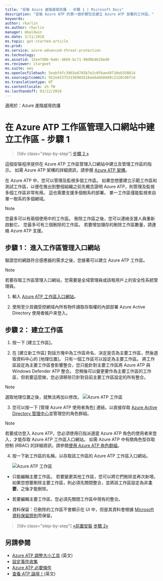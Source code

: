 ```yaml
---
title: "安裝 Azure 進階威脅防護 - 步驟 1 | Microsoft Docs"
description: "安裝 Azure ATP 的第一個步驟包含建立 Azure ATP 部署的工作區。"
keywords: 
author: rkarlin
ms.author: rkarlin
manager: mbaldwin
ms.date: 3/11/2018
ms.topic: get-started-article
ms.prod: 
ms.service: azure-advanced-threat-protection
ms.technology: 
ms.assetid: 15ee7d0b-9a0c-46b9-bc71-98d0b4619ed0
ms.reviewer: itargoet
ms.suite: ems
ms.openlocfilehash: 5eabf4fc3965e8745b7e2c0fbae4973deb358814
ms.sourcegitcommit: 912e453753156902618ae6ebb8489c2320c06fc6
ms.translationtype: HT
ms.contentlocale: zh-TW
ms.lasthandoff: 03/12/2018
---
```

適用於：Azure 進階威脅防護


# <a name="creating-a-workspace-in-the-azure-atp-workspace-management-portal---step-1"></a>在 Azure ATP 工作區管理入口網站中建立工作區 - 步驟 1

>[!div class="step-by-step"]
[步驟 2 »](install-atp-step2.md)

這個安裝程序提供在 Azure ATP 工作區管理入口網站中建立及管理工作區的指示。 如需 Azure ATP 架構的詳細資訊，請參閱 [Azure ATP 架構](atp-architecture.md)。

在 Azure ATP 中，您可以管理及監視多個工作區。 如果您想要建立示範工作區和測試工作區，以便在推出到整個組織之前先概念證明 Azure ATP，則管理及監視多個工作區非常有用。 這也需要支援多個樹系的部署。 單一工作區僅能監視來自單一樹系的多個網域。 

> [!NOTE]
> 您最多可以有兩個使用中的工作區。 刪除工作區之後，您可以連絡支援人員重新啟動它。 您最多可有三個刪除的工作區。 若要增加儲存的刪除工作區數量，請連絡 Azure ATP 支援。

## <a name="step-1-enter-the-workspace-management-portal"></a>步驟 1： 進入工作區管理入口網站

驗證您的網路符合感應器的需求之後，您接著可以建立 Azure ATP 工作區。

> [!NOTE]
>若要存取工作區管理入口網站，您需要是全域管理員或該租用戶上的安全性系統管理員。


1.  輸入 [Azure ATP 工作區入口網站](https://portal.atp.azure.com)。

2.  使用至少具備受控網域內所有物件讀取存取權的內部部署 Azure Active Directory 使用者帳戶來登入。

## <a name="step-2-create-a-workspace"></a>步驟 2： 建立工作區

1. 按一下 [建立工作區]。

2. 在 [建立新工作區] 對話方塊中為工作區命名、決定是否為主要工作區，然後選取資料中心的 [地理位置]。 只有一個工作區可以設定為主要工作區。 將工作區設定為主要工作區會影響整合，您只能針對主要工作區將 Azure ATP 與 Windows Defender ATP 整合。 您稍後可以變更要作為主要工作區的工作區，但若要這麼做，您必須移除已針對目前主要工作區設定的所有整合。
 > [!NOTE]
 > 選取地理位置之後，就無法再加以修改。
    ![Azure ATP 工作區](media/create-workspace.png)

3. 您可以按一下 [管理 Azure ATP 使用者角色] 連結，以直接存取 [Azure Active Directory 管理中心](https://docs.microsoft.com/azure/active-directory/active-directory-assign-admin-roles-azure-portal)並管理您的角色群組。

 > [!NOTE]
 > 若要成功登入 Azure ATP，您必須使用已指派適當 Azure ATP 角色的使用者來登入，才能存取 Azure ATP 工作區入口網站。 如需 Azure ATP 中有關角色型存取控制 (RBAC) 的詳細資訊，請參閱[使用 Azure ATP 角色群組](atp-role-groups.md)。

4. 按一下新工作區的名稱，以存取該工作區的 Azure ATP 工作區入口網站。

    ![Azure ATP 工作區](media/atp-workspaces.png)

- 只能編輯主要工作區。 若要變更其他工作區，您可以將它們刪除並再次新增。 如果您想要刪除主要工作區，則必須先關閉整合，並將該工作區設定為非**主要**，之後才能刪除。
- 若要編輯主要工作區，您必須先關閉工作區中現有的整合。

- 資料保留：已刪除的工作區不會顯示在 UI 中，但是其資料會根據 [Microsoft 資料保留原則](https://www.microsoft.com/trustcenter/privacy/you-own-your-data)而保留。


>[!div class="step-by-step"]
[«前置安裝](configure-port-mirroring.md)
[步驟 2»](install-atp-step2.md)


## <a name="see-also"></a>另請參閱
- [Azure ATP 調整大小工具](http://aka.ms/aatpsizingtool) \(英文\)
- [設定事件收集](configure-event-collection.md)
- [Azure ATP 必要條件](atp-prerequisites.md)
- [查看 ATP 論壇！](https://aka.ms/azureatpcommunity)\(英文\)
